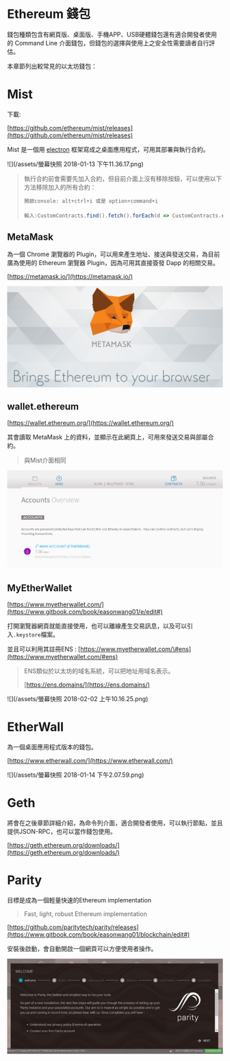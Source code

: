 # Ethereum 錢包

錢包種類包含有網頁版、桌面版、手機APP、USB硬體錢包還有適合開發者使用的 Command Line 介面錢包，但錢包的選擇與使用上之安全性需要讀者自行評估。

本章節列出較常見的以太坊錢包：

# Mist

下載:

[https://github.com/ethereum/mist/releases](https://github.com/ethereum/mist/releases)

Mist 是一個用 [electron](https://github.com/atom/electron) 框架寫成之桌面應用程式，可用其部署與執行合約。

![](/assets/螢幕快照 2018-01-13 下午11.36.17.png)

> 執行合約前會需要先加入合約，但目前介面上沒有移除按鈕，可以使用以下方法移除加入的所有合約：
>
> ```js
> 開啟console: alt+ctrl+i 或是 option+command+i
>
> 輸入:CustomContracts.find().fetch().forEach(d => CustomContracts.remove(d))
> ```

## MetaMask

為一個 Chrome 瀏覽器的 Plugin，可以用來產生地址、接送與發送交易，為目前廣為使用的 Ethereum 瀏覽器 Plugin，因為可用其直接簽發 Dapp 的相關交易。

[https://metamask.io/](https://metamask.io/)

![](/assets/09.png)

## wallet.ethereum

[https://wallet.ethereum.org/](https://wallet.ethereum.org/)

其會讀取 MetaMask 上的資料，並顯示在此網頁上，可用來發送交易與部屬合約。

> 與Mist介面相同

![](/assets/9091.png)

## MyEtherWallet

[https://www.myetherwallet.com/](https://www.gitbook.com/book/easonwang01/e/edit#)

打開瀏覽器網頁就能直接使用，也可以離線產生交易訊息，以及可以引入`.keystore`檔案。

並且可以利用其註冊ENS : [https://www.myetherwallet.com/\#ens](https://www.myetherwallet.com/#ens)

> ENS類似於以太坊的域名系統，可以把地址用域名表示。
>
> [https://ens.domains/](https://ens.domains/)

![](/assets/螢幕快照 2018-02-02 上午10.16.25.png)

# EtherWall

為一個桌面應用程式版本的錢包。

[https://www.etherwall.com/](https://www.etherwall.com/)

![](/assets/螢幕快照 2018-01-14 下午2.07.59.png)

# Geth

將會在之後章節詳細介紹，為命令列介面，適合開發者使用，可以執行節點，並且提供JSON-RPC，也可以當作錢包使用。

[https://geth.ethereum.org/downloads/](https://geth.ethereum.org/downloads/)

# Parity

目標是成為一個輕量快速的Ethereum implementation

> Fast, light, robust Ethereum implementation

[https://github.com/paritytech/parity/releases](https://www.gitbook.com/book/easonwang01/blockchain/edit#)

安裝後啟動，會自動開啟一個網頁可以方便使用者操作。

![](/assets/bd4dbf77-75f5-4fcd-8ea4-e8f88e0d8be4.png)

